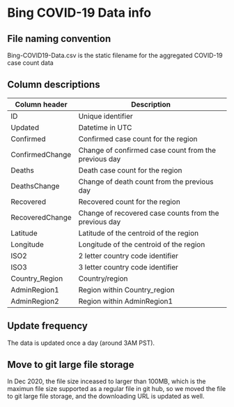 # Bing COVID-19 Data info

## File naming convention 
Bing-COVID19-Data.csv is the static filename for the aggregated COVID-19 case count data 

## Column descriptions 

|Column header | Description | 
|---|---|
|ID | Unique identifier |
|Updated| Datetime in UTC |
|Confirmed | Confirmed case count for the region |
|ConfirmedChange| Change of confirmed case count from the previous day |
|Deaths| Death case count for the region |
|DeathsChange| Change of death count from the previous day |
|Recovered| Recovered count for the region |
|RecoveredChange| Change of recovered case counts from the previous day |
|Latitude| Latitude of the centroid of the region |
|Longitude| Longitude of the centroid of the region |
|ISO2| 2 letter country code identifier |
|ISO3| 3 letter country code identifier |
|Country_Region| Country/region |
|AdminRegion1| Region within Country_region |
|AdminRegion2| Region within AdminRegion1 |

## Update frequency
The data is updated once a day (around 3AM PST).

## Move to git large file storage
In Dec 2020, the file size inceased to larger than 100MB, which is the maximun file size supported as a regular file in git hub, so we moved the file to git large file storage, and the downloading URL is updated as well.
